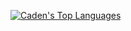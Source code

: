 [![Caden's Top Languages](https://github-readme-stats.vercel.app/api/top-langs/?username=cadenfinley&layout=donut)](https://github.com/anuraghazra/github-readme-stats)
